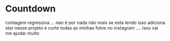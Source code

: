 # Countdown
contagem regressiva ... nao é por nada não mais se esta lendo isso adiciona star nesse projeto e curte todas as minhas fotos no instagram .... isso vai me ajudar muito
